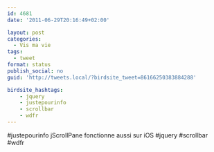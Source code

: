 ```yaml
---
id: 4681
date: '2011-06-29T20:16:49+02:00'

layout: post
categories:
  - Vis ma vie
tags:
  - tweet
format: status
publish_social: no
guid: 'http://tweets.local/?birdsite_tweet=86166250383884288'

birdsite_hashtags:
    - jquery
    - justepourinfo
    - scrollbar
    - wdfr
---
```


\#justepourinfo jScrollPane fonctionne aussi sur iOS #jquery #scrollbar #wdfr